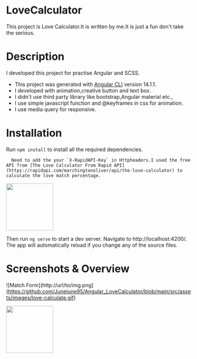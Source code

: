 # LoveCalculator

This project is Love Calculator.It is written by me.It is just a fun don't take the serious.

# Description
I developed this project for practise Angular and SCSS.
- This project was generated with [Angular CLI](https://github.com/angular/angular-cli) version 14.1.1.
- I developed with animation,creative button and text box.
- I didn't use third party library like bootstrap,Angular material etc.,
- I use simple javascript function and @keyframes in css for animation.
- I use media query for responsive.

# Installation

Run `npm install` to install all the required dependencies.

```
  Need to add the your `X-RapidAPI-Key` in Httpheaders.I used the free API from [The Love Calculator From Rapid API](https://rapidapi.com/marchingtonoliver/api/the-love-calculator) to calculate the love match percentage.
```
<img src="assets/images/rapid-api.png" width="128"/>

Then run `ng serve` to start a dev server. Navigate to http://localhost:4200/. The app will automatically reload if you change any of the source files.

# Screenshots & Overview

![Match Form](http://url/to/img.png](https://github.com/Junejune95/Angular_LoveCalculator/blob/main/src/assets/images/love-calculate.gif)

<img src="assets/images/match-result.gif" width="128"/>






